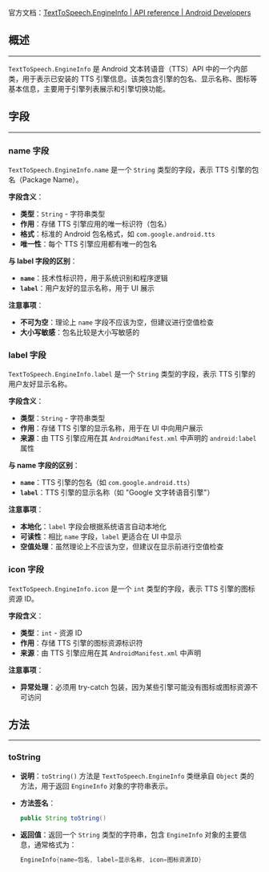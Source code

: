 官方文档：[TextToSpeech.EngineInfo | API reference | Android Developers](https://developer.android.com/reference/android/speech/tts/TextToSpeech.EngineInfo)

## 概述

---

`TextToSpeech.EngineInfo` 是 Android 文本转语音（TTS）API 中的一个内部类，用于表示已安装的 TTS 引擎信息。该类包含引擎的包名、显示名称、图标等基本信息，主要用于引擎列表展示和引擎切换功能。  

## 字段

---

### name 字段

`TextToSpeech.EngineInfo.name` 是一个 `String` 类型的字段，表示 TTS 引擎的包名（Package Name）。  

**字段含义**：
- **类型**：`String` - 字符串类型
- **作用**：存储 TTS 引擎应用的唯一标识符（包名）
- **格式**：标准的 Android 包名格式，如 `com.google.android.tts`
- **唯一性**：每个 TTS 引擎应用都有唯一的包名

**与 label 字段的区别**：
- **`name`**：技术性标识符，用于系统识别和程序逻辑
- **`label`**：用户友好的显示名称，用于 UI 展示

**注意事项**：
- **不可为空**：理论上 `name` 字段不应该为空，但建议进行空值检查
- **大小写敏感**：包名比较是大小写敏感的

### label 字段

`TextToSpeech.EngineInfo.label` 是一个 `String` 类型的字段，表示 TTS 引擎的用户友好显示名称。  

**字段含义**：
- **类型**：`String` - 字符串类型
- **作用**：存储 TTS 引擎的显示名称，用于在 UI 中向用户展示
- **来源**：由 TTS 引擎应用在其 `AndroidManifest.xml` 中声明的 `android:label` 属性

**与 name 字段的区别**：
- **`name`**：TTS 引擎的包名（如 `com.google.android.tts`）
- **`label`**：TTS 引擎的显示名称（如 "Google 文字转语音引擎"）

**注意事项**：
- **本地化**：`label` 字段会根据系统语言自动本地化
- **可读性**：相比 `name` 字段，`label` 更适合在 UI 中显示
- **空值处理**：虽然理论上不应该为空，但建议在显示前进行空值检查

### icon 字段

`TextToSpeech.EngineInfo.icon` 是一个 `int` 类型的字段，表示 TTS 引擎的图标资源 ID。  

**字段含义**：
- **类型**：`int` - 资源 ID
- **作用**：存储 TTS 引擎的图标资源标识符
- **来源**：由 TTS 引擎应用在其 `AndroidManifest.xml` 中声明

**注意事项**：
- **异常处理**：必须用 try-catch 包装，因为某些引擎可能没有图标或图标资源不可访问

## 方法

---

### toString

- **说明**：`toString()` 方法是 `TextToSpeech.EngineInfo` 类继承自 `Object` 类的方法，用于返回 `EngineInfo` 对象的字符串表示。

- **方法签名**：

    ```java
    public String toString()
    ```

- **返回值**：返回一个 `String` 类型的字符串，包含 `EngineInfo` 对象的主要信息，通常格式为：

    ```java
    EngineInfo{name=包名, label=显示名称, icon=图标资源ID}
    ```